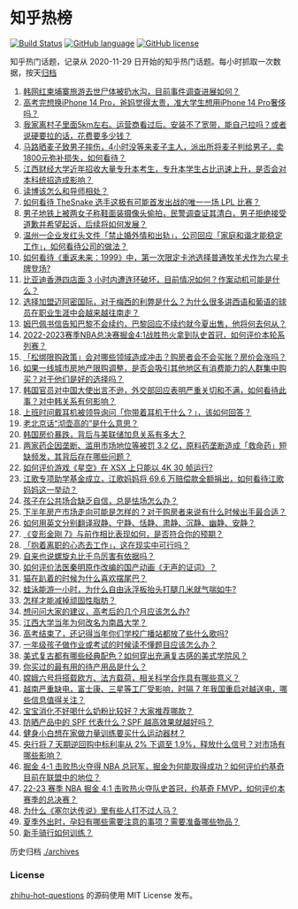 # 知乎热榜
[![Build Status](https://github.com/ToWeLong/zhihu-hot-questions/workflows/CI/badge.svg)](https://github.com/ToWeLong/zhihu-hot-questions/actions)
[![GitHub language](https://img.shields.io/badge/language-golang-orange.svg)](https://golang.org/)
[![GitHub license](https://img.shields.io/github/license/ToWeLong/zhihu-hot-questions)](https://github.com/ToWeLong/zhihu-hot-questions/blob/main/LICENSE)

知乎热门话题，记录从 2020-11-29 日开始的知乎热门话题。每小时抓取一次数据，按天[归档](./archives)

<!-- BEGIN -->

1. [韩网红柬埔寨旅游去世尸体被扔水沟，目前事件调查进展如何？](https://www.zhihu.com/question/606229094)
1. [高考完想换iPhone 14 Pro，爸妈觉得太贵，准大学生想用iPhone 14 Pro奢侈吗？](https://www.zhihu.com/question/604348759)
1. [我家离村子里面5km左右。运营商看过后。安装不了宽带，能自己拉吗？或者说硬要拉的话，花费要多少钱？](https://www.zhihu.com/question/597026273)
1. [马路晒麦子致男子摔伤，4小时没等来麦子主人，派出所将麦子判给男子，卖1800元弥补损失，如何看待？](https://www.zhihu.com/question/606075840)
1. [江西财经大学近年招收大量专升本考生，专升本学生占比迅速上升，是否会对本科统招造成影响？](https://www.zhihu.com/question/605899790)
1. [读博该怎么和导师相处？](https://www.zhihu.com/question/605982190)
1. [如何看待 TheSnake 选手这极有可能首发出战的唯一一场 LPL 比赛？](https://www.zhihu.com/question/606128538)
1. [男子地铁上被两女子称鞋面装摄像头偷拍，民警调查证其清白，男子拒绝接受道歉并希望起诉，后续将如何发展？](https://www.zhihu.com/question/606317343)
1. [温州一企业发红头文件「禁止婚外情和出轨」，公司回应「家庭和谐才能稳定工作」，如何看待公司的做法？](https://www.zhihu.com/question/606321376)
1. [如何看待《重返未来：1999》中，第一次限定卡池选择普通牧羊犬作为六星卡牌登场?](https://www.zhihu.com/question/605791104)
1. [比亚迪香港四店面 3 小时内遭连环破坏，目前情况如何？作案动机可能是什么？](https://www.zhihu.com/question/606262026)
1. [选择加盟迈阿密国际，对于梅西的利弊是什么？为什么很多讲西语和葡语的球员在职业生涯中会越来越往南走？](https://www.zhihu.com/question/606268166)
1. [姆巴佩书信告知巴黎不会续约，巴黎回应不续约就今夏出售，他将何去何从？](https://www.zhihu.com/question/606315414)
1. [2022-2023赛季NBA总决赛掘金4:1战胜热火拿到队史首冠，如何评价本轮系列赛？](https://www.zhihu.com/question/606336215)
1. [「松绑限购政策」会对哪些领域造成冲击？购房者会不会买账？房价会涨吗？](https://www.zhihu.com/question/605670883)
1. [如果一线城市房地产限购调整，是否会吸引其他地区有消费能力的人群集中购买？对于他们是好的选择吗？](https://www.zhihu.com/question/605672392)
1. [韩国官员对中国大使出言不逊，外交部回应表明严重关切和不满，如何看待此事？对中韩关系有何影响？](https://www.zhihu.com/question/606182202)
1. [上班时间戴耳机被领导询问「你带着耳机干什么？」，该如何回答？](https://www.zhihu.com/question/603988977)
1. [老北京话“沏壶高的”是什么意思？](https://www.zhihu.com/question/596279235)
1. [韩国房价暴跌，背后与美联储加息关系有多大？](https://www.zhihu.com/question/606315394)
1. [两家药企因垄断、滥用市场地位等被罚 3.2 亿，原料药垄断造成「救命药」短缺频发，其背后存在哪些问题？](https://www.zhihu.com/question/606336599)
1. [如何评价游戏《星空》在 XSX 上只能以 4K 30 帧运行?](https://www.zhihu.com/question/606124240)
1. [江歌专项助学基金成立，江歌妈妈将 69.6 万赔偿款全额捐出，如何看待江歌妈妈这一举动？](https://www.zhihu.com/question/606138539)
1. [孩子在公共场合缺乏自信，总是怯场怎么办？](https://www.zhihu.com/question/604359640)
1. [下半年房产市场走向可能是怎样的？对于购房者来说有什么时候出手最合适？](https://www.zhihu.com/question/605672714)
1. [如何用英文分别翻译寂静、宁静、恬静、肃静、沉静、幽静、安静？](https://www.zhihu.com/question/483927383)
1. [《变形金刚 7》与前作相比表现如何，是否符合你的预期？](https://www.zhihu.com/question/605639210)
1. [「抱着离职的心态去工作」，这在现实中可行吗？](https://www.zhihu.com/question/605260986)
1. [自来也说螺旋丸比千鸟厉害有依据吗？](https://www.zhihu.com/question/418169557)
1. [如何评价法医秦明原作改编的国产动画《无声的证词》？](https://www.zhihu.com/question/606178092)
1. [猫在趴着的时候为什么喜欢摆尾巴？](https://www.zhihu.com/question/604106084)
1. [蛙泳能游一小时，为什么自由泳浮板抬头打腿几米就气喘如牛?](https://www.zhihu.com/question/605189585)
1. [怎样才能减掉顽固性脂肪？](https://www.zhihu.com/question/605046632)
1. [想问问大家的建议，高考后的几个月应该怎么办?](https://www.zhihu.com/question/606141134)
1. [江西大学当年为何改名为南昌大学？](https://www.zhihu.com/question/567845482)
1. [高考结束了，还记得当年你们学校广播站都放了些什么歌吗?](https://www.zhihu.com/question/605995397)
1. [一年级孩子做作业或考试的时候读不懂题目应该怎么办？](https://www.zhihu.com/question/598954843)
1. [美式复古都有哪些经典配色？如何穿出充满复古感的美式学院风？](https://www.zhihu.com/question/563431264)
1. [你买过的最有用的待产用品是什么？](https://www.zhihu.com/question/554092240)
1. [嫦娥六号将搭载欧方、法方载荷，相关科学合作具有哪些意义？](https://www.zhihu.com/question/606340148)
1. [越南严重缺电，富士康、三星等工厂受影响，时隔 7 年我国重启对越送电，哪些信息值得关注？](https://www.zhihu.com/question/606164349)
1. [宝宝消化不好喝什么奶粉比较好？大家推荐哪款？](https://www.zhihu.com/question/525428378)
1. [防晒产品中的 SPF 代表什么？SPF 越高效果就越好吗？](https://www.zhihu.com/question/603589402)
1. [健身小白想在家做力量训练要买什么运动器材？](https://www.zhihu.com/question/604589031)
1. [央行将 7 天期逆回购中标利率从 2% 下调至 1.9%，释放什么信号？对市场有哪些影响？](https://www.zhihu.com/question/606320963)
1. [掘金 4-1 击败热火夺得 NBA 总冠军，掘金为何能取得成功？如何评价约基奇目前在联盟中的地位？](https://www.zhihu.com/question/606310316)
1. [22-23 赛季 NBA 掘金 4:1 击败热火夺队史首冠，约基奇 FMVP，如何评价本赛季的总决赛？](https://www.zhihu.com/question/606308940)
1. [为什么《塞尔达传说》里有些人打不过人马？](https://www.zhihu.com/question/376148108)
1. [夏季外出时，孕妇有哪些需要注意的事项？需要准备哪些物品？](https://www.zhihu.com/question/539256549)
1. [新手骑行如何训练？](https://www.zhihu.com/question/602976345)

<!-- END -->

历史归档 [./archives](./archives)


### License
[zhihu-hot-questions](https://github.com/towelong/zhihu-hot-questions) 的源码使用 MIT License 发布。